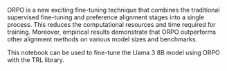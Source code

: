 ORPO is a new exciting fine-tuning technique that combines the traditional supervised fine-tuning and preference alignment stages into a single process. This reduces the computational resources and time required for training. 
Moreover, empirical results demonstrate that ORPO outperforms other alignment methods on various model sizes and benchmarks.

This notebook can be used to fine-tune the Llama 3 8B model using ORPO with the TRL library.
